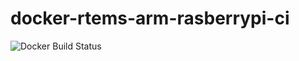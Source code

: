 # docker-rtems-arm-rasberrypi-ci

![Docker Build Status](https://img.shields.io/docker/build/sergiusthebest/rtems-arm-rasberrypi-ci.svg)
